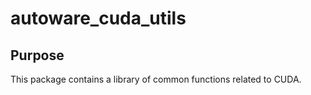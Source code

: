 # autoware_cuda_utils

## Purpose

This package contains a library of common functions related to CUDA.
